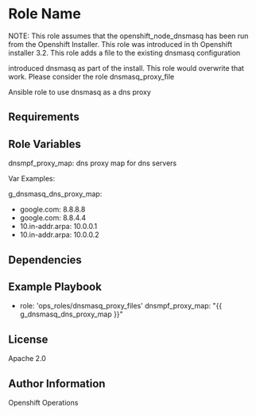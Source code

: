 Role Name
=========

NOTE: This role assumes that the openshift_node_dnsmasq has been run from the Openshift Installer.
This role was introduced in th Openshift installer 3.2.
This role adds a file to the existing dnsmasq configuration

introduced dnsmasq as part of the install.  This role would overwrite that work.
Please consider the role dnsmasq_proxy_file

Ansible role to use dnsmasq as a dns proxy

Requirements
------------

Role Variables
--------------

  dnsmpf_proxy_map: dns proxy map for dns servers


  Var Examples:

  g_dnsmasq_dns_proxy_map:
  - google.com: 8.8.8.8
  - google.com: 8.8.4.4
  - 10.in-addr.arpa: 10.0.0.1
  - 10.in-addr.arpa: 10.0.0.2

Dependencies
------------


Example Playbook
----------------
- role: 'ops_roles/dnsmasq_proxy_files'
  dnsmpf_proxy_map: "{{ g_dnsmasq_dns_proxy_map }}"

License
-------

Apache 2.0

Author Information
------------------

Openshift Operations
